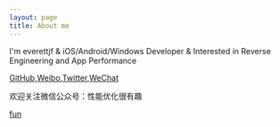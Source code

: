 ```yaml
---
layout: page
title: About me 
---
```


I'm everettjf & iOS/Android/Windows Developer & Interested in Reverse Engineering and App Performance


[GitHub](https://github.com/everettjf),[Weibo](https://weibo.com/everettjf),[Twitter](https://twitter.com/everettjf),[WeChat](/images/mywechat.jpg) 

欢迎关注微信公众号：性能优化很有趣

[fun](/images/fun.jpg)